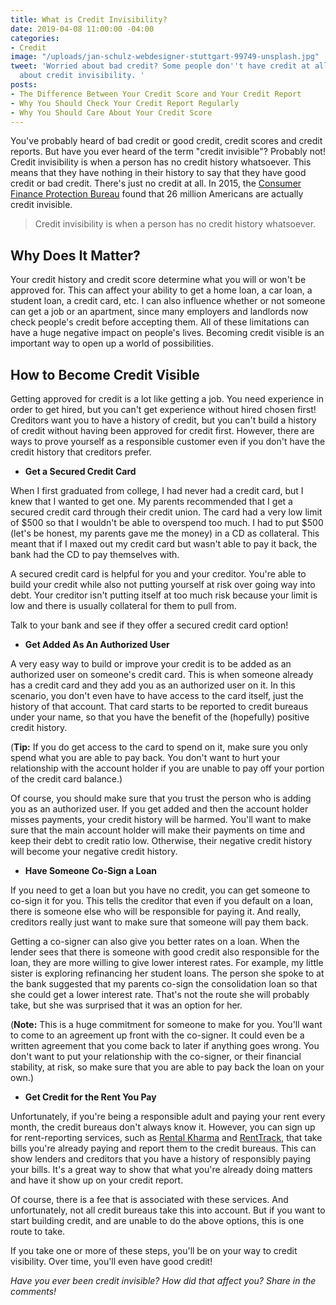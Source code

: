 ```yaml
---
title: What is Credit Invisibility?
date: 2019-04-08 11:00:00 -04:00
categories:
- Credit
image: "/uploads/jan-schulz-webdesigner-stuttgart-99749-unsplash.jpg"
tweet: 'Worried about bad credit? Some people don''t have credit at all. Learn more
  about credit invisibility. '
posts:
- The Difference Between Your Credit Score and Your Credit Report
- Why You Should Check Your Credit Report Regularly
- Why You Should Care About Your Credit Score
---
```


You've probably heard of bad credit or good credit, credit scores and credit reports. But have you ever heard of the term "credit invisible"? Probably not! Credit invisibility is when a person has no credit history whatsoever. This means that they have nothing in their history to say that they have good credit or bad credit. There's just no credit at all. In 2015, the [Consumer Finance Protection Bureau](https://www.consumerfinance.gov/about-us/blog/who-are-credit-invisible/) found that 26 million Americans are actually credit invisible.

> Credit invisibility is when a person has no credit history whatsoever.

## Why Does It Matter?

Your credit history and credit score determine what you will or won't be approved for. This can affect your ability to get a home loan, a car loan, a student loan, a credit card, etc. I can also influence whether or not someone can get a job or an apartment, since many employers and landlords now check people's credit before accepting them. All of these limitations can have a huge negative impact on people's lives. Becoming credit visible is an important way to open up a world of possibilities. 

## How to Become Credit Visible

Getting approved for credit is a lot like getting a job. You need experience in order to get hired, but you can't get experience without hired chosen first! Creditors want you to have a history of credit, but you can't build a history of credit without having been approved for credit first. However, there are ways to prove yourself as a responsible customer even if you don't have the credit history that creditors prefer. 

* **Get a Secured Credit Card**

When I first graduated from college, I had never had a credit card, but I knew that I wanted to get one. My parents recommended that I get a secured credit card through their credit union. The card had a very low limit of $500 so that I wouldn't be able to overspend too much. I had to put $500 (let's be honest, my parents gave me the money) in a CD as collateral. This meant that if I maxed out my credit card but wasn't able to pay it back, the bank had the CD to pay themselves with. 

A secured credit card is helpful for you and your creditor. You're able to build your credit while also not putting yourself at risk over going way into debt. Your creditor isn't putting itself at too much risk because your limit is low and there is usually collateral for them to pull from.

Talk to your bank and see if they offer a secured credit card option!

* **Get Added As An Authorized User**

A very easy way to build or improve your credit is to be added as an authorized user on someone's credit card. This is when someone already has a credit card and they add you as an authorized user on it. In this scenario, you don't even have to have access to the card itself, just the history of that account. That card starts to be reported to credit bureaus under your name, so that you have the benefit of the (hopefully) positive credit history. 

(**Tip:** If you do get access to the card to spend on it, make sure you only spend what you are able to pay back. You don't want to hurt your relationship with the account holder if you are unable to pay off your portion of the credit card balance.)

Of course, you should make sure that you trust the person who is adding you as an authorized user. If you get added and then the account holder misses payments, your credit history will be harmed. You'll want to make sure that the main account holder will make their payments on time and keep their debt to credit ratio low. Otherwise, their negative credit history will become your negative credit history. 

* **Have Someone Co-Sign a Loan**

If you need to get a loan but you have no credit, you can get someone to co-sign it for you. This tells the creditor that even if you default on a loan, there is someone else who will be responsible for paying it. And really, creditors really just want to make sure that someone will pay them back. 

Getting a co-signer can also give you better rates on a loan. When the lender sees that there is someone with good credit also responsible for the loan, they are more willing to give lower interest rates. For example, my little sister is exploring refinancing her student loans. The person she spoke to at the bank suggested that my parents co-sign the consolidation loan so that she could get a lower interest rate. That's not the route she will probably take, but she was surprised that it was an option for her. 

(**Note:** This is a huge commitment for someone to make for you. You'll want to come to an agreement up front with the co-signer. It could even be a written agreement that you come back to later if anything goes wrong. You don't want to put your relationship with the co-signer, or their financial stability, at risk, so make sure that you are able to pay back the loan on your own.)

* **Get Credit for the Rent You Pay**

Unfortunately, if you're being a responsible adult and paying your rent every month, the credit bureaus don't always know it. However, you can sign up for rent-reporting services, such as [Rental Kharma](https://rentalkharma.com/) and [RentTrack](https://www.renttrack.com/), that take bills you're already paying and report them to the credit bureaus. This can show lenders and creditors that you have a history of responsibly paying your bills. It's a great way to show that what you're already doing matters and have it show up on your credit report. 

Of course, there is a fee that is associated with these services. And unfortunately, not all credit bureaus take this into account. But if you want to start building credit, and are unable to do the above options, this is one route to take. 

If you take one or more of these steps, you'll be on your way to credit visibility. Over time, you'll even have good credit! 

*Have you ever been credit invisible? How did that affect you? Share in the comments!*